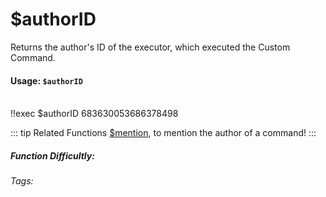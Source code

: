# $authorID
Returns the author's ID of the executor, which executed the Custom Command.

#### Usage: `$authorID`
<br/>
<discord-messages>
	<discord-message :bot="false" role-color="#ffcc9a" author="Member">
		!!exec $authorID
	</discord-message>
	<discord-message :bot="true" role-color="#0099ff" author="Custom Command" avatar="https://media.discordapp.net/avatars/725721249652670555/781224f90c3b841ba5b40678e032f74a.webp">
		683630053686378498
	</discord-message>
</discord-messages>

::: tip Related Functions
[$mention](../Member/mention.md), to mention the author of a command!
:::

##### Function Difficultly: <Badge type="tip" text="Easy" vertical="middle" /> 
###### Tags: <Badge type="tip" text="authorID" vertical="middle" /> <Badge type="tip" text="cmd executor" vertical="middle" /> <Badge type="tip" text="command author" vertical="middle" /> <Badge type="tip" text="command" vertical="middle" /> <Badge type="tip" text="userID" vertical="middle" />